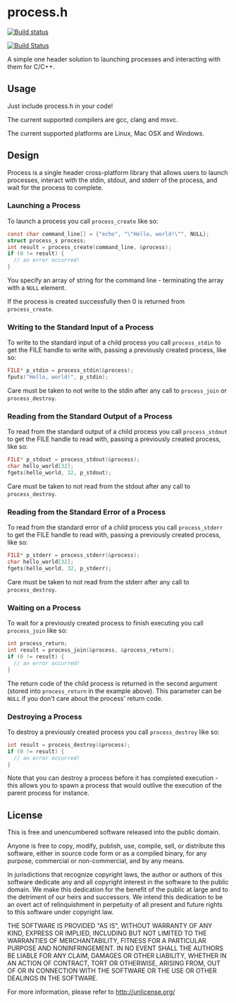 # process.h #

[![Build status](https://ci.appveyor.com/api/projects/status/0sm37thiavt9juee?svg=true)](https://ci.appveyor.com/project/sheredom/process-h)

[![Build Status](https://travis-ci.org/sheredom/process.h.svg)](https://travis-ci.org/sheredom/process.h)

A simple one header solution to launching processes and interacting with them
for C/C++.

## Usage ##

Just include process.h in your code!

The current supported compilers are gcc, clang and msvc.

The current supported platforms are Linux, Mac OSX and Windows.

## Design ##

Process is a single header cross-platform library that allows users to launch
processes, interact with the stdin, stdout, and stderr of the process, and wait
for the process to complete.

### Launching a Process ###

To launch a process you call `process_create` like so:

```c
const char command_line[] = {"echo", "\"Hello, world!\"", NULL};
struct process_s process;
int result = process_create(command_line, &process);
if (0 != result) {
  // an error occurred!
}
```

You specify an array of string for the command line - terminating the array with
a `NULL` element.

If the process is created successfully then 0 is returned from `process_create`.

### Writing to the Standard Input of a Process ###

To write to the standard input of a child process you call `process_stdin` to
get the FILE handle to write with, passing a previously created process, like
so:

```c
FILE* p_stdin = process_stdin(&process);
fputs("Hello, world!", p_stdin);
```

Care must be taken to not write to the stdin after any call to `process_join` or
`process_destroy`.

### Reading from the Standard Output of a Process ###

To read from the standard output of a child process you call `process_stdout` to
get the FILE handle to read with, passing a previously created process, like
so:

```c
FILE* p_stdout = process_stdout(&process);
char hello_world[32];
fgets(hello_world, 32, p_stdout);
```

Care must be taken to not read from the stdout after any call to 
`process_destroy`.

### Reading from the Standard Error of a Process ###

To read from the standard error of a child process you call `process_stderr` to
get the FILE handle to read with, passing a previously created process, like
so:

```c
FILE* p_stderr = process_stderr(&process);
char hello_world[32];
fgets(hello_world, 32, p_stderr);
```

Care must be taken to not read from the stderr after any call to 
`process_destroy`.

### Waiting on a Process ###

To wait for a previously created process to finish executing you call
`process_join` like so:

```c
int process_return;
int result = process_join(&process, &process_return);
if (0 != result) {
  // an error occurred!
}
```

The return code of the child process is returned in the second argument (stored
into `process_return` in the example above). This parameter can be `NULL` if you
don't care about the process' return code.

### Destroying a Process ###

To destroy a previously created process you call `process_destroy` like so:

```c
int result = process_destroy(&process);
if (0 != result) {
  // an error occurred!
}
```

Note that you can destroy a process before it has completed execution - this
allows you to spawn a process that would outlive the execution of the parent
process for instance.

## License ##

This is free and unencumbered software released into the public domain.

Anyone is free to copy, modify, publish, use, compile, sell, or
distribute this software, either in source code form or as a compiled
binary, for any purpose, commercial or non-commercial, and by any
means.

In jurisdictions that recognize copyright laws, the author or authors
of this software dedicate any and all copyright interest in the
software to the public domain. We make this dedication for the benefit
of the public at large and to the detriment of our heirs and
successors. We intend this dedication to be an overt act of
relinquishment in perpetuity of all present and future rights to this
software under copyright law.

THE SOFTWARE IS PROVIDED "AS IS", WITHOUT WARRANTY OF ANY KIND,
EXPRESS OR IMPLIED, INCLUDING BUT NOT LIMITED TO THE WARRANTIES OF
MERCHANTABILITY, FITNESS FOR A PARTICULAR PURPOSE AND NONINFRINGEMENT.
IN NO EVENT SHALL THE AUTHORS BE LIABLE FOR ANY CLAIM, DAMAGES OR
OTHER LIABILITY, WHETHER IN AN ACTION OF CONTRACT, TORT OR OTHERWISE,
ARISING FROM, OUT OF OR IN CONNECTION WITH THE SOFTWARE OR THE USE OR
OTHER DEALINGS IN THE SOFTWARE.

For more information, please refer to <http://unlicense.org/>
